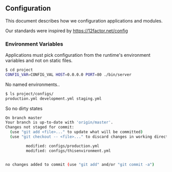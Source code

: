 ## Configuration

This document describes how we configuration applications and modules.

Our standards were inspired by [https:\/\/12factor.net\/config](https://12factor.net/config)

### Environment Variables

Applications must pick configuration from the runtime's environment variables and not on static files.

```bash
$ cd project
CONFIG_VAR=CONFIG_VAL HOST=0.0.0.0 PORT=80 ./bin/server
```

No named environments..

```bash
$ ls project/configs/
production.yml development.yml staging.yml
```

So no dirty states

```bash
On branch master
Your branch is up-to-date with 'origin/master'.
Changes not staged for commit:
  (use "git add <file>..." to update what will be committed)
  (use "git checkout -- <file>..." to discard changes in working directory)

         modified: configs/production.yml
         modified: configs/thisenvironment.yml


no changes added to commit (use "git add" and/or "git commit -a")
```

